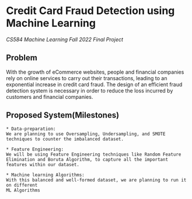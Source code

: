 # Credit Card Fraud Detection using Machine Learning
*CS584 Machine Learning Fall 2022 Final Project*

## Problem
With the growth of eCommerce websites, people and financial companies rely on online services to carry out their transactions, leading to an exponential increase in credit card fraud. The design of an efficient fraud detection system is necessary in order to reduce the loss incurred by customers and financial companies.

## Proposed System(Milestones)
    * Data-preparation:
    We are planning to use Oversampling, Undersampling, and SMOTE techniques to counter the imbalanced dataset.

    * Feature Engineering:
    We will be using Feature Engineering techniques like Random Feature Elimination and Boruta Algorithm, to capture all the important features within our dataset.

    * Machine learning Algorithms:
    With this balanced and well-formed dataset, we are planning to run it on different
    ML Algorithms